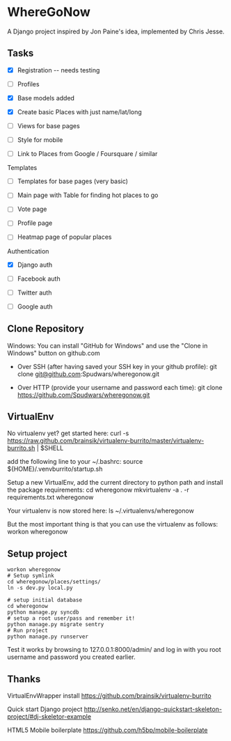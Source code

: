 WhereGoNow
==========

A Django project inspired by Jon Paine's idea, implemented by Chris Jesse.


Tasks
-----

- [x] Registration  -- needs testing
- [ ] Profiles
- [x] Base models added
- [x] Create basic Places with just name/lat/long
- [ ] Views for base pages
- [ ] Style for mobile
- [ ] Link to Places from Google / Foursquare / similar


Templates
- [ ] Templates for base pages (very basic)
- [ ] Main page with Table for finding hot places to go
- [ ] Vote page
- [ ] Profile page
- [ ] Heatmap page of popular places


Authentication
- [x] Django auth
- [ ] Facebook auth
- [ ] Twitter auth
- [ ] Google auth


Clone Repository
----------------
Windows: You can install "GitHub for Windows" and use the "Clone in Windows" button on github.com

* Over SSH (after having saved your SSH key in your github profile):
  git clone git@github.com:Spudwars/wheregonow.git

* Over HTTP (provide your username and password each time):
  git clone https://github.com/Spudwars/wheregonow.git


VirtualEnv
----------
No virtualenv yet? get started here:
    curl -s https://raw.github.com/brainsik/virtualenv-burrito/master/virtualenv-burrito.sh | $SHELL

add the following line to your ~/.bashrc:
    source ${HOME}/.venvburrito/startup.sh


Setup a new VirtualEnv, add the current directory to python path and install the package requirements:
    cd wheregonow
    mkvirtualenv -a . -r requirements.txt wheregonow

Your virtualenv is now stored here:
    ls ~/.virtualenvs/wheregonow

But the most important thing is that you can use the virtualenv as follows:
    workon wheregonow


Setup project
-------------

    workon wheregonow
    # Setup symlink
    cd wheregonow/places/settings/
    ln -s dev.py local.py

    # setup initial database
    cd wheregonow
    python manage.py syncdb
    # setup a root user/pass and remember it!
    python manage.py migrate sentry
    # Run project
    python manage.py runserver

Test it works by browsing to 127.0.0.1:8000/admin/ and log in with you root username and password you created earlier.



Thanks
------

VirtualEnvWrapper install
    https://github.com/brainsik/virtualenv-burrito

Quick start Django project
    http://senko.net/en/django-quickstart-skeleton-project/#dj-skeletor-example

HTML5 Mobile boilerplate
    https://github.com/h5bp/mobile-boilerplate


